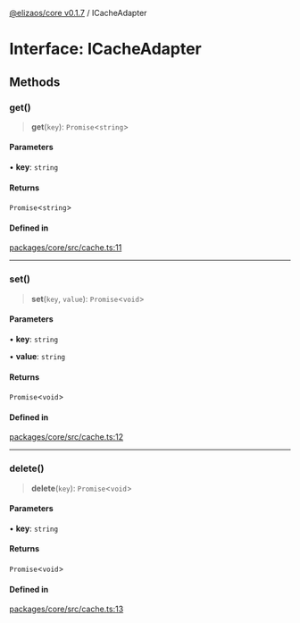 [@elizaos/core v0.1.7](../index.md) / ICacheAdapter

# Interface: ICacheAdapter

## Methods

### get()

> **get**(`key`): `Promise`\<`string`\>

#### Parameters

• **key**: `string`

#### Returns

`Promise`\<`string`\>

#### Defined in

[packages/core/src/cache.ts:11](https://github.com/JoeyKhd/eliza/blob/main/packages/core/src/cache.ts#L11)

***

### set()

> **set**(`key`, `value`): `Promise`\<`void`\>

#### Parameters

• **key**: `string`

• **value**: `string`

#### Returns

`Promise`\<`void`\>

#### Defined in

[packages/core/src/cache.ts:12](https://github.com/JoeyKhd/eliza/blob/main/packages/core/src/cache.ts#L12)

***

### delete()

> **delete**(`key`): `Promise`\<`void`\>

#### Parameters

• **key**: `string`

#### Returns

`Promise`\<`void`\>

#### Defined in

[packages/core/src/cache.ts:13](https://github.com/JoeyKhd/eliza/blob/main/packages/core/src/cache.ts#L13)
